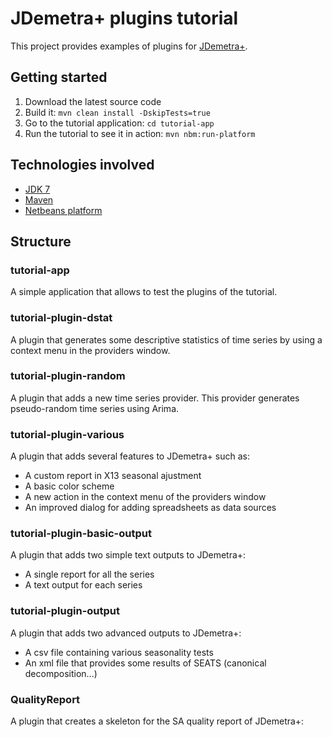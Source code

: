 # JDemetra+ plugins tutorial

This project provides examples of plugins for [JDemetra+](https://github.com/jdemetra/jdemetra-app).

## Getting started

1. Download the latest source code
2. Build it: `mvn clean install -DskipTests=true`
3. Go to the tutorial application: `cd tutorial-app`
3. Run the tutorial to see it in action: `mvn nbm:run-platform`

## Technologies involved

* [JDK 7](http://www.oracle.com/technetwork/java/javase/overview/index.html)
* [Maven](https://maven.apache.org/) 
* [Netbeans platform](https://netbeans.org/features/platform/)

## Structure

### tutorial-app
A simple application that allows to test the plugins of the tutorial.
### tutorial-plugin-dstat
A plugin that generates some descriptive statistics of time series by using a context menu in the providers window.
### tutorial-plugin-random
A plugin that adds a new time series provider. This provider generates pseudo-random time series using Arima.

### tutorial-plugin-various
A plugin that adds several features to JDemetra+ such as:

* A custom report in X13 seasonal ajustment
* A basic color scheme
* A new action in the context menu of the providers window
* An improved dialog for adding spreadsheets as data sources

### tutorial-plugin-basic-output
A plugin that adds two simple text outputs to JDemetra+:

* A single report for all the series
* A text output for each series

### tutorial-plugin-output
A plugin that adds two advanced outputs to JDemetra+:

* A csv file containing various seasonality tests
* An xml file that provides some results of SEATS (canonical decomposition...)

### QualityReport
A plugin that creates a skeleton for the SA quality report of JDemetra+:


